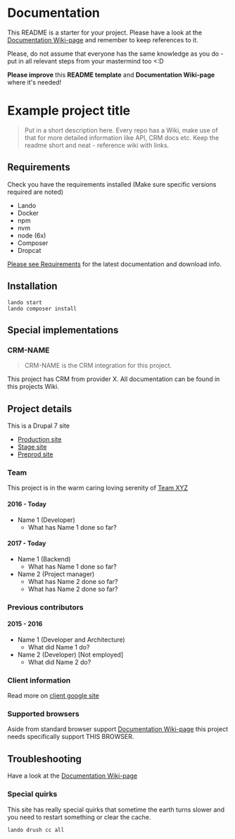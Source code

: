 # Documentation
This README is a starter for your project. Please have a look at the [Documentation Wiki-page](https://github.com/nodeone/documentation/wiki) and remember to keep references to it. 

Please, do not assume that everyone has the same knowledge as you do - put in all relevant steps from your mastermind too <:D

**Please improve** this **README template** and **Documentation Wiki-page** where it's needed!

# Example project title
> Put in a short description here. Every repo has a Wiki, make use of that for more detailed information like API, CRM docs etc. 
> Keep the readme short and neat - reference wiki with links.

## Requirements
Check you have the requirements installed (Make sure specific versions required are noted)
* Lando
* Docker
* npm
* nvm
* node (6x)
* Composer
* Dropcat

[Please see Requirements](https://github.com/nodeone/documentation/wiki/Requirements) for the latest documentation and download info.

## Installation
```
lando start
lando composer install
```

## Special implementations
### CRM-NAME
> CRM-NAME is the CRM integration for this project.

This project has CRM from provider X. All documentation can be found in this projects Wiki.


## Project details
This is a Drupal 7 site

* [Production site](http://www.clientpage.se)
* [Stage site](http://clientpage.dgstage.se)
* [Preprod site](http://clientpage.dgpreprod.se)

### Team
This project is in the warm caring loving serenity of [Team XYZ](https://sites.google.com/digitalistgroup.com/teamxyz/home)
#### 2016 - Today
- Name 1 (Developer)
    - What has Name 1 done so far?
#### 2017 - Today
- Name 1 (Backend)
    - What has Name 1 done so far?
- Name 2 (Project manager)
    - What has Name 2 done so far?
    - What has Name 2 done so far?
### Previous contributors
#### 2015 - 2016 
- Name 1 (Developer and Architecture)
    - What did Name 1 do?
- Name 2 (Developer) [Not employed]
    - What did Name 2 do?
### Client information
Read more on [client google site](https://sites.google.com/digitalistgroup.com/st-facket/startsida)

### Supported browsers
Aside from standard browser support [Documentation Wiki-page](https://github.com/nodeone/documentation/wiki/browser-support) this project needs specifically support THIS BROWSER.

## Troubleshooting
Have a look at the [Documentation Wiki-page](https://github.com/nodeone/documentation/wiki/troubleshooting)
### Special quirks
This site has really special quirks that sometime the earth turns slower and you need to restart something or clear the cache.
```
lando drush cc all
```
